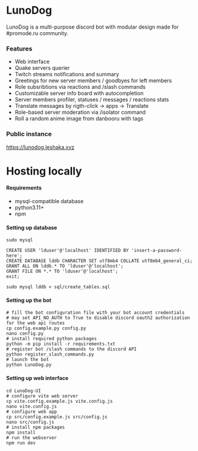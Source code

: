 # LunoDog
LunoDog is a multi-purpose discord bot with modular design made for #promode.ru community.
### Features
  - Web interface
  - Quake servers querier
  - Twitch streams notifications and summary
  - Greetings for new server members / goodbyes for left members
  - Role subsribtions via reactions and /slash commands
  - Customizable server info board with autocompletion
  - Server members profiler, statuses / messages / reactions stats
  - Translate messages by rigth-click -> apps -> Translate
  - Role-based server moderation via /isolator command
  - Roll a random anime image from danbooru with tags
### Public instance
https://lunodog.leshaka.xyz

# Hosting locally
#### Requirements
- mysql-compatible database
- python3.11+
- npm

#### Setting up database
```
sudo mysql

CREATE USER 'lduser'@'localhost' IDENTIFIED BY 'insert-a-password-here';
CREATE DATABASE lddb CHARACTER SET utf8mb4 COLLATE utf8mb4_general_ci;
GRANT ALL ON lddb.* TO 'lduser'@'localhost';
GRANT FILE ON *.* TO 'lduser'@'localhost';
exit;

sudo mysql lddb < sql/create_tables.sql
```
#### Setting up the bot
```
# fill the bot configuration file with your bot account credentials
# may set API_NO_AUTH to True to disable discord oauth2 authorization for the web api routes
cp config.example.py config.py
nano config.py
# install required python packages
python -m pip install -r requirements.txt
# register bot /slash commands to the discord API
python register_slash_commands.py
# launch the bot
python LunoDog.py
```
#### Setting up web interface
```
cd LunoDog-UI
# configure vite web server
cp vite.config.example.js vite.config.js
nano vite.config.js
# configure web app
cp src/config.example.js src/config.js
nano src/config.js
# install npm packages
npm install
# run the webserver
npm run dev
```
